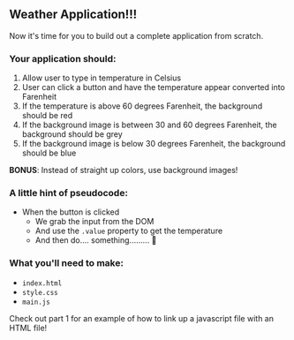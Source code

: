 ## Weather Application!!!

Now it's time for you to build out a complete application from scratch. 

### Your application should:

1. Allow user to type in temperature in Celsius
2. User can click a button and have the temperature appear converted into Farenheit
3. If the temperature is above 60 degrees Farenheit, the background should be red
4. If the background image is between 30 and 60 degrees Farenheit, the background should be grey 
5. If the background image is below 30 degrees Farenheit, the background should be blue

**BONUS**: Instead of straight up colors, use background images!

### A little hint of pseudocode:

- When the button is clicked
    - We grab the input from the DOM
    - And use the `.value` property to get the temperature
    - And then do.... something......... 🤔


### What you'll need to make:

- `index.html`
- `style.css`
- `main.js`

Check out part 1 for an example of how to link up a javascript file with an HTML file!

